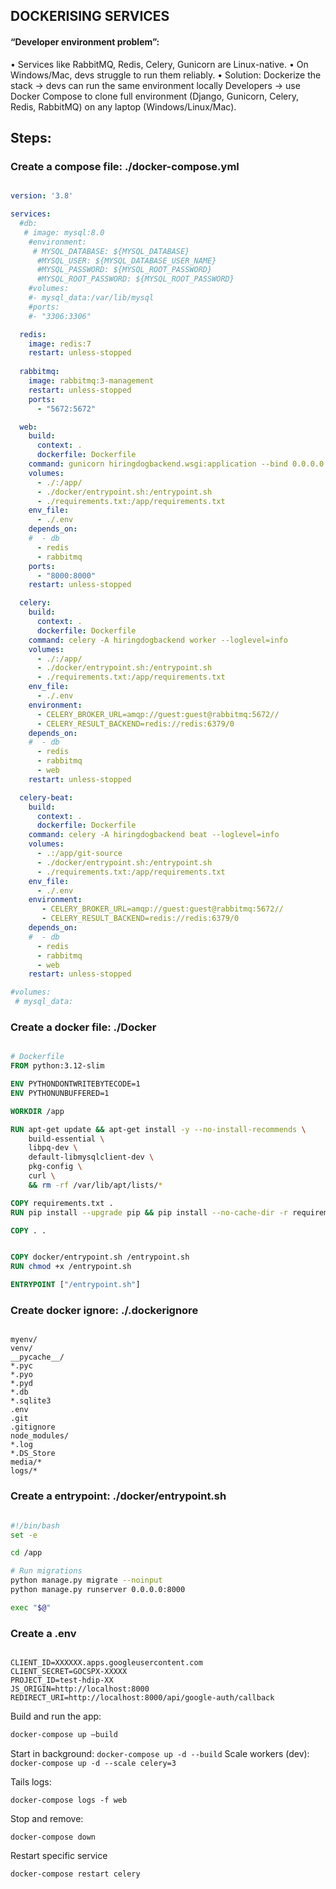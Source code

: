 ## DOCKERISING SERVICES

#### “Developer environment problem”:
•	Services like RabbitMQ, Redis, Celery, Gunicorn are Linux-native.
•	On Windows/Mac, devs struggle to run them reliably.
•	Solution: Dockerize the stack → devs can run the same environment locally
Developers → use Docker Compose to clone full environment (Django, Gunicorn, Celery, Redis, RabbitMQ) on any laptop (Windows/Linux/Mac).

## Steps:

### Create a compose file: ./docker-compose.yml
```compose.yml

version: '3.8'

services:
  #db:
   # image: mysql:8.0
    #environment:
     # MYSQL_DATABASE: ${MYSQL_DATABASE}
      #MYSQL_USER: ${MYSQL_DATABASE_USER_NAME}
      #MYSQL_PASSWORD: ${MYSQL_ROOT_PASSWORD}
      #MYSQL_ROOT_PASSWORD: ${MYSQL_ROOT_PASSWORD}
    #volumes:
    #- mysql_data:/var/lib/mysql
    #ports:
    #- "3306:3306"

  redis:
    image: redis:7
    restart: unless-stopped
  
  rabbitmq:
    image: rabbitmq:3-management
    restart: unless-stopped
    ports:
      - "5672:5672"

  web:
    build:
      context: .
      dockerfile: Dockerfile
    command: gunicorn hiringdogbackend.wsgi:application --bind 0.0.0.0:8000
    volumes:
      - ./:/app/
      - ./docker/entrypoint.sh:/entrypoint.sh
      - ./requirements.txt:/app/requirements.txt
    env_file:
      - ./.env
    depends_on:
    #  - db
      - redis
      - rabbitmq
    ports:
      - "8000:8000"
    restart: unless-stopped

  celery:
    build:
      context: .
      dockerfile: Dockerfile
    command: celery -A hiringdogbackend worker --loglevel=info
    volumes:
      - ./:/app/
      - ./docker/entrypoint.sh:/entrypoint.sh
      - ./requirements.txt:/app/requirements.txt
    env_file:
      - ./.env
    environment:
      - CELERY_BROKER_URL=amqp://guest:guest@rabbitmq:5672//
      - CELERY_RESULT_BACKEND=redis://redis:6379/0
    depends_on:
    #  - db
      - redis
      - rabbitmq
      - web
    restart: unless-stopped

  celery-beat:
    build:
      context: .
      dockerfile: Dockerfile
    command: celery -A hiringdogbackend beat --loglevel=info
    volumes:
      - .:/app/git-source
      - ./docker/entrypoint.sh:/entrypoint.sh
      - ./requirements.txt:/app/requirements.txt
    env_file:
      - ./.env
    environment:
       - CELERY_BROKER_URL=amqp://guest:guest@rabbitmq:5672//
       - CELERY_RESULT_BACKEND=redis://redis:6379/0
    depends_on:
    #  - db
      - redis
      - rabbitmq
      - web
    restart: unless-stopped

#volumes:
 # mysql_data:

```
### Create a docker file: ./Docker
```dockerfile

# Dockerfile
FROM python:3.12-slim

ENV PYTHONDONTWRITEBYTECODE=1
ENV PYTHONUNBUFFERED=1

WORKDIR /app

RUN apt-get update && apt-get install -y --no-install-recommends \
    build-essential \
    libpq-dev \
    default-libmysqlclient-dev \
    pkg-config \
    curl \
    && rm -rf /var/lib/apt/lists/*

COPY requirements.txt .
RUN pip install --upgrade pip && pip install --no-cache-dir -r requirements.txt

COPY . .


COPY docker/entrypoint.sh /entrypoint.sh
RUN chmod +x /entrypoint.sh

ENTRYPOINT ["/entrypoint.sh"]

```
### Create docker ignore: ./.dockerignore
```.dockerignore

myenv/
venv/
__pycache__/
*.pyc
*.pyo
*.pyd
*.db
*.sqlite3
.env
.git
.gitignore
node_modules/
*.log
*.DS_Store
media/*
logs/*

```
### Create a entrypoint: ./docker/entrypoint.sh
```sh

#!/bin/bash
set -e

cd /app

# Run migrations
python manage.py migrate --noinput
python manage.py runserver 0.0.0.0:8000

exec "$@"

```
### Create a .env 
```.env

CLIENT_ID=XXXXXX.apps.googleusercontent.com
CLIENT_SECRET=GOCSPX-XXXXX
PROJECT_ID=test-hdip-XX
JS_ORIGIN=http://localhost:8000
REDIRECT_URI=http://localhost:8000/api/google-auth/callback

```

Build and run the app:
``` bash
docker-compose up –build
```
Start in background: ` docker-compose up -d --build `
Scale workers (dev): ` docker-compose up -d --scale celery=3 `

Tails logs:
```
docker-compose logs -f web
```
Stop and remove: 
```
docker-compose down 
```
Restart specific service
```
docker-compose restart celery
```
